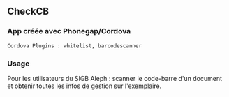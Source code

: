 ## CheckCB

### App créée avec Phonegap/Cordova

    Cordova Plugins : whitelist, barcodescanner 

### Usage

 Pour les utilisateurs du SIGB Aleph : scanner le code-barre d'un document et obtenir toutes les infos de gestion sur l'exemplaire.

